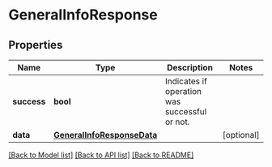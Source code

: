 # GeneralInfoResponse

## Properties
Name | Type | Description | Notes
------------ | ------------- | ------------- | -------------
**success** | **bool** | Indicates if operation was successful or not. | 
**data** | [**GeneralInfoResponseData**](GeneralInfoResponseData.md) |  | [optional] 

[[Back to Model list]](../README.md#documentation-for-models) [[Back to API list]](../README.md#documentation-for-api-endpoints) [[Back to README]](../README.md)



